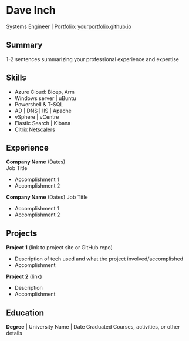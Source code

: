 # Dave Inch
Systems Engineer | Portfolio: [yourportfolio.github.io](https://inchy-hub.github.io/)

## Summary
1-2 sentences summarizing your professional experience and expertise

## Skills
- Azure Cloud: Bicep, Arm 
- Windows server | uBuntu
- Powershell & T-SQL
- AD | DNS | IIS | Apache
- vSphere | vCentre
- Elastic Search | Kibana
- Citrix Netscalers


## Experience
**Company Name** (Dates)   
Job Title
- Accomplishment 1
- Accomplishment 2  

**Company Name** (Dates)
Job Title
- Accomplishment 1
- Accomplishment 2

## Projects
**Project 1** (link to project site or GitHub repo)  
- Description of tech used and what the project involved/accomplished
- Accomplishment 

**Project 2** (link)
- Description 
- Accomplishment

## Education
**Degree** | University Name | Date Graduated
Courses, activities, or other details

